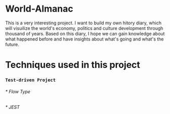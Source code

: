 # World-Almanac

This is a very interesting project. I want to build my own hitory diary, which will visuilize the world's economy, politics and culture development through thousand of years. Based on this diary, I hope we can gain knowledge about what happened before and have insights about what's going and what's the future.


# Techniques used in this project

### `Test-driven Project`

###### * Flow Type
###### * JEST
